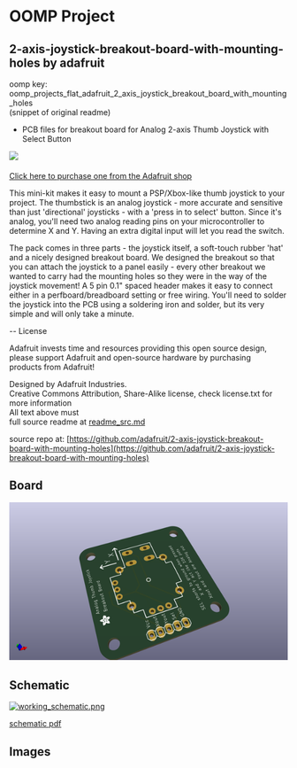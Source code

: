 # OOMP Project  
## 2-axis-joystick-breakout-board-with-mounting-holes  by adafruit  
  
oomp key: oomp_projects_flat_adafruit_2_axis_joystick_breakout_board_with_mounting_holes  
(snippet of original readme)  
  
- PCB files for breakout board for Analog 2-axis Thumb Joystick with Select Button  
  
<a href="http://www.adafruit.com/products/512"><img src="assets/image.jpg?raw=true" width="500px"><br/>  
Click here to purchase one from the Adafruit shop  
</a>  
  
This mini-kit makes it easy to mount a PSP/Xbox-like thumb joystick to your project. The thumbstick is an analog joystick - more accurate and sensitive than just 'directional' joysticks - with a 'press in to select' button. Since it's analog, you'll need two analog reading pins on your microcontroller to determine X and Y. Having an extra digital input will let you read the switch.  
  
The pack comes in three parts - the joystick itself, a soft-touch rubber 'hat' and a nicely designed breakout board. We designed the breakout so that you can attach the joystick to a panel easily - every other breakout we wanted to carry had the mounting holes so they were in the way of the joystick movement! A 5 pin 0.1" spaced header makes it easy to connect either in a perfboard/breadboard setting or free wiring. You'll need to solder the joystick into the PCB using a soldering iron and solder, but its very simple and will only take a minute.  
  
-- License  
  
Adafruit invests time and resources providing this open source design,   
please support Adafruit and open-source hardware by purchasing   
products from Adafruit!  
  
Designed by Adafruit Industries.    
Creative Commons Attribution, Share-Alike license, check license.txt for more information  
All text above must  
  full source readme at [readme_src.md](readme_src.md)  
  
source repo at: [https://github.com/adafruit/2-axis-joystick-breakout-board-with-mounting-holes](https://github.com/adafruit/2-axis-joystick-breakout-board-with-mounting-holes)  
## Board  
  
[![working_3d.png](working_3d_600.png)](working_3d.png)  
## Schematic  
  
[![working_schematic.png](working_schematic_600.png)](working_schematic.png)  
  
[schematic pdf](working_schematic.pdf)  
## Images  
